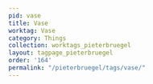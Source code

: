 ```yaml
---
pid: vase
title: Vase
worktag: Vase
category: Things
collection: worktags_pieterbruegel
layout: tagpage_pieterbruegel
order: '164'
permalink: "/pieterbruegel/tags/vase/"
---
```

